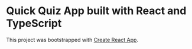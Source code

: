 # Quick Quiz App built with React and TypeScript  

This project was bootstrapped with [Create React App](https://github.com/facebook/create-react-app).